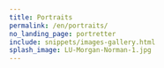 ```yaml
---
title: Portraits
permalink: /en/portraits/
no_landing_page: portretter
include: snippets/images-gallery.html
splash_image: LU-Morgan-Norman-1.jpg
---
```

